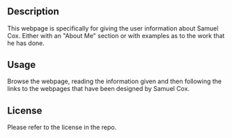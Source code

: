 # <Your-Project-Title>

## Description

This webpage is specifically for giving the user information about Samuel Cox. Either with an "About Me" section or with examples as to the work that he has done.

## Usage

Browse the webpage, reading the information given and then following the links to the webpages that have been designed by Samuel Cox.

## License

Please refer to the license in the repo.
